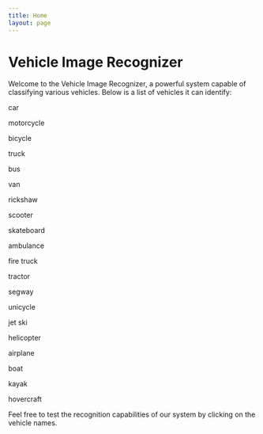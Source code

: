 ```yaml
---
title: Home
layout: page 
---
```


# Vehicle Image Recognizer

Welcome to the Vehicle Image Recognizer, a powerful system capable of classifying various vehicles. Below is a list of vehicles it can identify:

<div class="vehicle-names">
  <p class="vehicle-name" data-name="car">car</p>
  <p class="vehicle-name" data-name="motorcycle">motorcycle</p>
  <p class="vehicle-name" data-name="bicycle">bicycle</p>
  <p class="vehicle-name" data-name="truck">truck</p>
  <p class="vehicle-name" data-name="bus">bus</p>
  <p class="vehicle-name" data-name="van">van</p>
  <p class="vehicle-name" data-name="rickshaw">rickshaw</p>
  <p class="vehicle-name" data-name="scooter">scooter</p>
  <p class="vehicle-name" data-name="skateboard">skateboard</p>
  <p class="vehicle-name" data-name="ambulance">ambulance</p>
  <p class="vehicle-name" data-name="fire truck">fire truck</p>
  <p class="vehicle-name" data-name="tractor">tractor</p>
  <p class="vehicle-name" data-name="segway">segway</p>
  <p class="vehicle-name" data-name="unicycle">unicycle</p>
  <p class="vehicle-name" data-name="jet ski">jet ski</p>
  <p class="vehicle-name" data-name="helicopter">helicopter</p>
  <p class="vehicle-name" data-name="airplane">airplane</p>
  <p class="vehicle-name" data-name="boat">boat</p>
  <p class="vehicle-name" data-name="kayak">kayak</p>
  <p class="vehicle-name" data-name="hovercraft">hovercraft</p>
</div>

<div id="vehicle-content" class="content">
  <!-- Content for the selected vehicle will appear here -->
</div>

<script>
  document.addEventListener("DOMContentLoaded", function () {
    var vehicleNames = document.querySelectorAll(".vehicle-name");
    var contentDiv = document.getElementById("vehicle-content");

    vehicleNames.forEach(function (name) {
      name.addEventListener("click", function () {
        var vehicleName = this.getAttribute("data-name");
        contentDiv.innerHTML = getDescriptionBasedOnName(vehicleName);
        updateBackgroundColorBasedOnName(vehicleName);
      });
    });

    function getDescriptionBasedOnName(name) {
      // Define descriptions for each vehicle
      var descriptions = {
        car: "Cars are widely used for personal transportation.",
        motorcycle: "Motorcycles are popular for their agility and speed.",
        bicycle: "Bicycles are a healthy and eco-friendly mode of transportation.",
        truck: "Trucks are often used for transporting goods over long distances.",
        bus: "Buses are a common form of public transportation.",
        van: "Vans are versatile vehicles used for various purposes.",
        rickshaw: "Rickshaws are small, human-powered vehicles used in some regions.",
        scooter: "Scooters are compact and efficient for urban commuting.",
        skateboard: "Skateboards are recreational and a popular means of transportation for some.",
        ambulance: "Ambulances are specialized vehicles for medical emergencies.",
        "fire truck": "Fire trucks are equipped to handle firefighting and rescue operations.",
        tractor: "Tractors are used in agriculture for various tasks.",
        segway: "Segways are personal transportation devices with self-balancing technology.",
        unicycle: "Unicycles are a single-wheeled form of transportation.",
        "jet ski": "Jet skis are personal watercraft used for recreation on water.",
        helicopter: "Helicopters can hover and are used for various purposes, including transportation and rescue.",
        airplane: "Airplanes are a common mode of long-distance transportation.",
        boat: "Boats are vessels used for travel over water.",
        kayak: "Kayaks are small, narrow watercraft often used for recreation.",
        hovercraft: "Hovercraft can travel over land and water, using a cushion of air.",
      };

      return descriptions[name] || "Description not available for " + name + ".";
    }

    function updateBackgroundColorBasedOnName(name) {
      // Define background color based on the vehicle name
      var colors = {
        car: "#FFD700", // Gold
        motorcycle: "#FF4500", // OrangeRed
        // Add colors for other vehicles as needed
      };

      contentDiv.style.backgroundColor = colors[name] || "#FFFFFF"; // Default to white if color not defined
    }
  });
</script>

Feel free to test the recognition capabilities of our system by clicking on the vehicle names.
